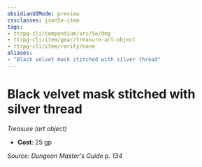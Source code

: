 ```yaml
---
obsidianUIMode: preview
cssclasses: json5e-item
tags:
- ttrpg-cli/compendium/src/5e/dmg
- ttrpg-cli/item/gear/treasure-art-object
- ttrpg-cli/item/rarity/none
aliases: 
- "Black velvet mask stitched with silver thread"
---
```

# Black velvet mask stitched with silver thread
*Treasure (art object)*  


- **Cost**: 25 gp

*Source: Dungeon Master's Guide p. 134*